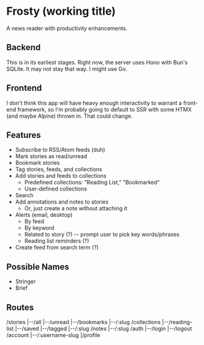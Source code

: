 # Frosty (working title)
A news reader with productivity enhancements.

## Backend
This is in its earliest stages. Right now, the server uses Hono with Bun's SQLite. It may not stay that way. I might use Go.

## Frontend
I don't think this app will have heavy enough interactivity to warrant a front-end framework, so I'm probably going to default to SSR with some HTMX (and maybe Alpine) thrown in. That could change.

## Features
- Subscribe to RSS/Atom feeds (duh)
- Mark stories as read/unread
- Bookmark stories
- Tag stories, feeds, and collections
- Add stories and feeds to collections
  - Predefined collections: "Reading List," "Bookmarked"
  - User-defined collections
- Search
- Add annotations and notes to stories
  - Or, just create a note without attaching it
- Alerts (email, desktop)
  - By feed
  - By keyword
  - Related to story (?) -- prompt user to pick key words/phrases
  - Reading list reminders (?)
- Create feed from search term (?)

## Possible Names
- Stringer
- Brief


## Routes
/stories
 |--/all
 |--/unread
 |--/bookmarks
 |--/:slug
/collections
 |--/reading-list
 |--/saved
 |--/tagged
 |--/:slug
/notes
 |--/:slug
/auth
 |--/login
 |--/logout
/account
 |--/:username-slug
     |/profile